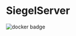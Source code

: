 # SiegelServer

![docker badge](https://img.shields.io/docker/cloud/build/paulmethfessel/siegelserver)
